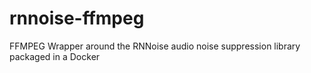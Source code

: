 # rnnoise-ffmpeg
FFMPEG Wrapper around the RNNoise audio noise suppression library packaged in a Docker
